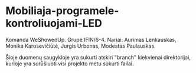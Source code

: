 # Mobiliaja-programele-kontroliuojami-LED

Komanda WeShowedUp. 
Grupė IFIN/6-4.
Nariai: Aurimas Lenkauskas,
        Monika Karosevičiūtė,
        Jurgis Urbonas,
        Modestas Paulauskas.
        
Šioje duomenų saugykloje yra sukurti atskiri "branch" kiekvienai direktorijai, kurioje yra surūšiuoti visi projekto metu sukurti failai.
